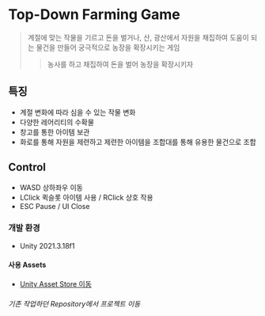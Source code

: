 # Top-Down Farming Game
> 계절에 맞는 작물을 기르고 돈을 벌거나, 산, 광산에서 자원을 채집하여 도움이 되는 물건을 만들어 궁극적으로 농장을 확장시키는 게임
>> 농사를 하고 채집하여 돈을 벌어 농장을 확장시키자

## 특징
- 계절 변화에 따라 심을 수 있는 작물 변화
- 다양한 레어리티의 수확물
- 창고를 통한 아이템 보관
- 화로를 통해 자원을 제련하고 제련한 아이템을 조합대를 통해 유용한 물건으로 조합

## Control
- WASD 상하좌우 이동
- LClick 퀵슬롯 아이템 사용 / RClick 상호 작용
- ESC Pause / UI Close

### 개발 환경
- Unity 2021.3.18f1

#### 사용 Assets
- [Unity Asset Store 이동](https://assetstore.unity.com/packages/2d/environments/2d-cozy-rpg-farming-tilesets-characters-pixelart-full-bundle-212921)




###### 기존 작업하던 Repository에서 프로젝트 이동
